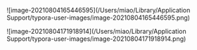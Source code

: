 <!-- flowChart文档 -->



![image-20210804165446595](/Users/miao/Library/Application Support/typora-user-images/image-20210804165446595.png)





![image-20210804171918914](/Users/miao/Library/Application Support/typora-user-images/image-20210804171918914.png)
